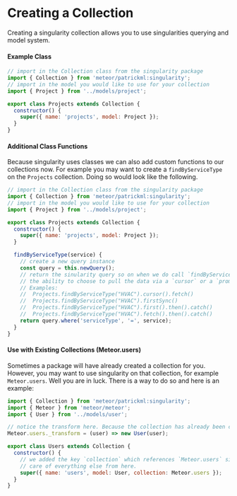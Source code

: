 # Creating a Collection

Creating a singularity collection allows you to use singularities querying and model system.


#### Example Class

```js
// import in the Collection class from the singularity package
import { Collection } from 'meteor/patrickml:singularity';
// import in the model you would like to use for your collection
import { Project } from '../models/project';

export class Projects extends Collection {
  constructor() {
    super({ name: 'projects', model: Project });
  }
}
```

#### Additional Class Functions

Because singularity uses classes we can also add custom functions to our collections now. For example you may want to create a `findByServiceType` on the `Projects` collection. Doing so would look like the following.

```js
// import in the Collection class from the singularity package
import { Collection } from 'meteor/patrickml:singularity';
// import in the model you would like to use for your collection
import { Project } from '../models/project';

export class Projects extends Collection {
  constructor() {
    super({ name: 'projects', model: Project });
  }

  findByServiceType(service) {
    // create a new query instance
    const query = this.newQuery();
    // return the sinularity query so on when we do call `findByServiceType` we still have
    // the ability to choose to pull the data via a `cursor` or a `promise` for example
    // Examples: 
    //  Projects.findByServiceType("HVAC").cursor().fetch()
    //  Projects.findByServiceType("HVAC").firstSync()
    //  Projects.findByServiceType("HVAC").first().then().catch()
    //  Projects.findByServiceType("HVAC").fetch().then().catch()
    return query.where('serviceType', '=', service);
  }
}
```

#### Use with Existing Collections (Meteor.users)

Sometimes a package will have already created a collection for you. However, you may want to use singularity on that collection, for example `Meteor.users`. Well you are in luck. There is a way to do so and here is an example:

```js
import { Collection } from 'meteor/patrickml:singularity';
import { Meteor } from 'meteor/meteor';
import { User } from '../models/user';

// notice the transform here. Because the collection has already been created we need to manually add the transformation before we pass it into singularity
Meteor.users._transform = (user) => new User(user);

export class Users extends Collection {
  constructor() {
    // we added the key `collection` which references `Meteor.users` singularity will take 
    // care of everything else from here.
    super({ name: 'users', model: User, collection: Meteor.users });
  }
}
```


